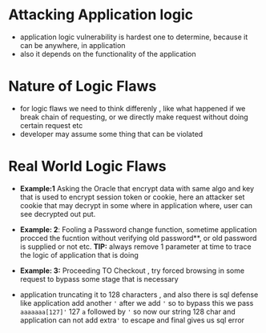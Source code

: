 # Attacking Application logic
- application logic vulnerability is hardest one to determine, because it can be anywhere, in application
- also it depends on the functionality of the application

# Nature of Logic Flaws
- for logic flaws we need to think differenly , like what happened if we break chain of requesting, or we directly make request without doing certain request etc
- developer may assume some thing that can be violated

# Real World Logic Flaws
-  **Example:1** Asking the Oracle that encrypt data with same algo and key that is used to encrypt session token or cookie, here an attacker set cookie that may decrypt in some where in application where, user can see decrypted out put.
-  **Example: 2**: Fooling a Password change function, sometime application procced the fucntion without verifying old password**, or old password is supplied or not etc.
**TIP:** always remove 1 parameter at time to trace the logic of application that is doing

 - **Example: 3:** Proceeding TO Checkout , try forced browsing in some request to bypass some stage that is necessary
 -  application truncating it to 128 characters , and also there is sql defense like application add another `'` after we add `'` so to bypass this we pass `aaaaaaa[127]'` 127 `a` followed by `'` so now our string 128 char and application can not add extra`'` to escape and final gives us sql error
